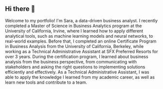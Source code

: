 ## Hi there 👋

Welcome to my portfolio! I'm Sara, a data-driven business analyst. I recently completed a Master of Science in Business Analytics program at the University of California, Irvine, where I learned how to apply different analytical tools, such as machine learning models and neural networks, to real-world examples. Before that, I completed an online Certificate Program in Business Analysis from the University of California, Berkeley, while working as a Technical Administrative Assistant at SFX Preferred Resorts for over 3 years. During the certification program, I learned about business analysis from the business perspective, from communicating with stakeholders and asking the right questions to implementing solutions efficiently and effectively. As a Technical Administrative Assistant, I was able to apply the knowledge I learned from my academic career, as well as learn new tools and contribute to a team.     



<!--
**sara-huang-hart/sara-huang-hart** is a ✨ _special_ ✨ repository because its `README.md` (this file) appears on your GitHub profile.

Here are some ideas to get you started:

- 🔭 I’m currently working on ...
- 🌱 I’m currently learning ...
- 👯 I’m looking to collaborate on ...
- 🤔 I’m looking for help with ...
- 💬 Ask me about ...
- 📫 How to reach me: ...
- 😄 Pronouns: ...
- ⚡ Fun fact: ...
-->
